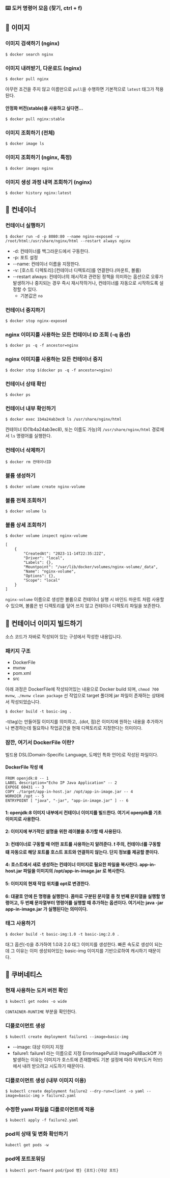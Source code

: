 ### ⌨️ 도커 명령어 모음 (찾기, ctrl + f)

## 📌 이미지 
### 이미지 검색하기 (nginx)
```
$ docker search nginx
```

### 이미지 내려받기, 다운로드 (nginx)
```
$ docker pull nginx
```
아무런 조건을 주지 않고 이름만으로 `pull`을 수행하면 기본적으로 `latest` 태그가 적용된다.

#### 안정화 버전(stable)을 사용하고 싶다면...
```
$ docker pull nginx:stable
```

### 이미지 조회하기 (전체)
```
$ docker image ls
```

### 이미지 조회하기 (nginx, 특정)
```
$ docker images nginx
```

### 이미지 생성 과정 내역 조회하기 (nginx)
```
$ docker history nginx:latest
```

## 📌 컨네이너
### 컨테이너 실행하기
```
$ docker run -d -p 8080:80 --name nginx-exposed -v /root/html:/usr/share/nginx/html --restart always nginx
```
- -d: 컨테이너를 백그라운드에서 구동한다.
- -p: 포트 설정
- --name: 컨테이너 이름을 지정한다.
- -v: [호스트 디렉토리]:[컨테이너 디렉토리]를 연결한다.(마운트, 볼륨)
- --restart always: 컨테이너의 재시작과 관련된 정책을 의미하는 옵션으로 오류가 발생하거나 중지되는 경우 즉시 재시작하거나, 컨테이너를 자동으로 시작하도록 설정할 수 있다.
  - 기본값은 `no`

### 컨테이너 중지하기
```
$ docker stop nginx-exposed
```

### nginx 이미지를 사용하는 모든 컨테이너 ID 조회 (-q 옵션)
```
$ docker ps -q -f ancestor=nginx
```

### nginx 이미지를 사용하는 모든 컨테이너 중지
```
$ docker stop $(docker ps -q -f ancestor=nginx)
```

### 컨테이너 상태 확인
```
$ docker ps
```

### 컨테이너 내부 확인하기
```
$ docker exec 1b4a24ab3ec8 ls /usr/share/nginx/html
```
컨테이너 ID(1b4a24ab3ec8), 또는 이름도 가능)의 `/usr/share/nginx/html` 경로에서 `ls` 명령어를 실행한다.

### 컨테이너 삭제하기
```
$ docker rm 컨테이너ID
```

### 볼륨 생성하기
```
$ docker volume create nginx-volume
```

### 볼륨 전체 조회하기
```
$ docker volume ls
```

### 볼륨 상세 조회하기
```
$ docker volume inspect nginx-volume
```
```
[
    {
        "CreatedAt": "2023-11-14T22:35:22Z",
        "Driver": "local",
        "Labels": {},
        "Mountpoint": "/var/lib/docker/volumes/nginx-volume/_data",
        "Name": "nginx-volume",
        "Options": {},
        "Scope": "local"
    }
]
```
`nginx-volume` 이름으로 생성한 볼륨으로 컨테이너 실행 시 바인드 마운트 처럼 사용할 수 있으며, 볼륨은 빈 디렉토리를 덮어 쓰지 않고 컨테이너 디렉토리 파일을 보존한다.

## 📌 컨테이너 이미지 빌드하기 
소스 코드가 자바로 작성되어 있는 구성에서 작성한 내용입니다.

### 패키지 구조
- DockerFile
- mvnw
- pom.xml
- src

아래 과정은 DockerFile에 작성되어있는 내용으로 Docker build 되며, `chmod 700 mvnw`, `./mvnw clean package` 선 작업으로 target 폴더에 jar 파일이
존재하는 상태에서 작성되었습니다.
```
$ docker build -t basic-img .
```
-t(tag)는 만들어질 이미지를 의미하고, .(dot, 점)은 이미지에 원하는 내용을 추가하거나 변경하는데 필요하나 작업공간을 현재 디렉토리로 지정한다는 의미이다.

### 잠깐, 여기서 DockerFile 이란?
빌드용 DSL(Domain-Specific Language, 도메인 특화 언어)로 작성된 파일이다.

#### DockerFile 작성 예
```
FROM openjdk:8 -- 1
LABEL description="Echo IP Java Application" -- 2
EXPOSE 60431 -- 3
COPY ./target/app-in-host.jar /opt/app-in-image.jar -- 4
WORKDIR /opt -- 5
ENTRYPOINT [ "java", "-jar", "app-in-image.jar" ] -- 6
```
#### 1: openjdk:8 이미지 내부에서 컨테이너 이미지를 빌드한다. 여기서 openjdk를 기초 이미지로 사용한다.
#### 2: 이미지에 부가적인 설명을 위한 레이블을 추가할 때 사용된다.
#### 3: 컨테이너로 구동할 때 어떤 포트를 사용하는지 알려준다. ❗️ 주의, 컨테이너를 구동할 떄 자동으로 해당 포트를 호스트 포트와 연결하지 않는다. 단지 정보를 제공할 뿐이다.
#### 4: 호스트에서 새로 생성하는 컨테이너 이미지로 필요한 파일을 복사한다. app-in-host.jar 파일을 이미지의 /opt/app-in-image.jar 로 복사한다.
#### 5: 이미지의 현재 작업 위치를 opt로 변경한다.
#### 6: 대괄호 안에 든 명령을 실행한다. 콤마로 구분된 문자열 중 첫 번째 문자열을 실행할 명령어고, 두 번째 문자열부터 명령어를 실행할 때 추가하는 옵션이다. 여기서는 java -jar app-in-image.jar 가 실행된다는 의미이다.

### 태그 사용하기
```
$ docker build -t basic-img:1.0 -t basic-img:2.0 .
```
태그 옵션(-t)을 추가하여 1.0과 2.0 태그 이미지를 생성한다. 빠른 속도로 생성이 되는데 그 이유는 이미 생성되어있는 basic-img 이미지를 기반으로하여 캐시하기 때문이다.



## 📌 쿠버네티스
### 현재 사용하는 도커 버전 확인
```
$ kubectl get nodes -o wide
```
`CONTAINER-RUNTIME` 부분을 확인한다.

### 디플로이먼트 생성
```
$ kubectl create deployment failure1 --image=basic-img
```
- --image: 대상 이미지 지정
- failure1: failure1 라는 이름으로 지정
ErrorImagePull과 ImagePullBackOff 가 발생하는 이유는 이미지가 호스트에 존재함에도 기본 설정에 따라 외부(도커 허브)에서 내려 받으려고 시도하기 때문이다.

### 디플로이먼트 생성 (내부 이미지 이용)
```
$ kubectl create deployment failure2 --dry-run=client -o yaml --image=basic-img > failure2.yaml
```

### 수정한 yaml 파일을 디플로이먼트에 적용
```
$ kubectl apply -f failure2.yaml
```

### pod의 상태 및 변화 확인하기
```
kubectl get pods -w
```

### pod에 포트포워딩
```
$ kubectl port-foward pod/{pod 명} {포트}:{대상 포트}
```











